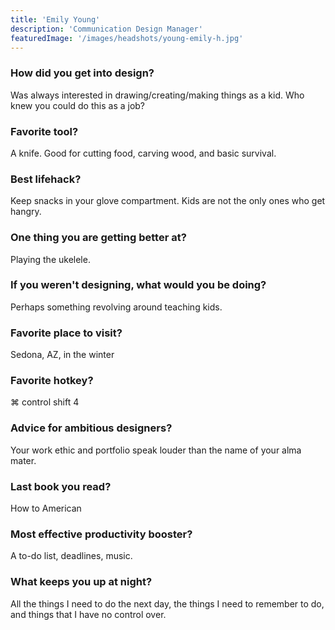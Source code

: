 ```yaml
---
title: 'Emily Young'
description: 'Communication Design Manager'
featuredImage: '/images/headshots/young-emily-h.jpg'
---
```


### How did you get into design?

Was always interested in drawing/creating/making things as a kid. Who knew you could do this as a job?

### Favorite tool?

A knife. Good for cutting food, carving wood, and basic survival.

### Best lifehack?

Keep snacks in your glove compartment. Kids are not the only ones who get hangry.

### One thing you are getting better at?

Playing the ukelele.

### If you weren't designing, what would you be doing?

Perhaps something revolving around teaching kids.

### Favorite place to visit?

Sedona, AZ, in the winter

### Favorite hotkey?

⌘ control shift 4

### Advice for ambitious designers?

Your work ethic and portfolio speak louder than the name of your alma mater.

### Last book you read?

How to American

### Most effective productivity booster?

A to-do list, deadlines, music.

### What keeps you up at night?

All the things I need to do the next day, the things I need to remember to do, and things that I have no control over.
